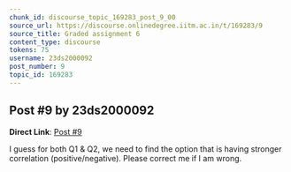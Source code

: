 ```yaml
---
chunk_id: discourse_topic_169283_post_9_00
source_url: https://discourse.onlinedegree.iitm.ac.in/t/169283/9
source_title: Graded assignment 6
content_type: discourse
tokens: 75
username: 23ds2000092
post_number: 9
topic_id: 169283
---
```


## Post #9 by 23ds2000092

**Direct Link**: [Post #9](https://discourse.onlinedegree.iitm.ac.in/t/169283/9)

I guess for both Q1 &amp; Q2, we need to find the option that is having stronger correlation (positive/negative). Please correct me if I am wrong.
